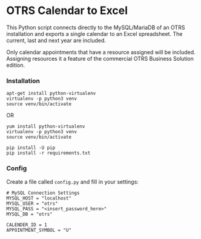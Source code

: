 # OTRS Calendar to Excel

This Python script connects directly to the MySQL/MariaDB of an OTRS 
installation and exports a single calendar to an Excel spreadsheet. The
current, last and next year are included.

Only calendar appointments that have a resource assigned will be included. 
Assigning resources it a feature of the commercial OTRS Business Solution 
edition.


### Installation

```
apt-get install python-virtualenv
virtualenv -p python3 venv
source venv/bin/activate 
```

OR 

```
yum install python-virtualenv
virtualenv -p python3 venv
source venv/bin/activate
```


```
pip install -U pip
pip install -r requirements.txt
```

### Config

Create a file called `config.py` and fill in your settings:

```
# MySQL Connection Settings
MYSQL_HOST = "localhost"
MYSQL_USER = "otrs"
MYSQL_PASS = "<insert_password_here>"
MYSQL_DB = "otrs"

CALENDER_ID = 1
APPOINTMENT_SYMBOL = "U"
``` 
